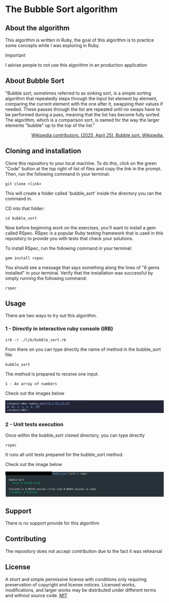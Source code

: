 # The Bubble Sort algorithm

## About the algorithm

This algorithm is written in Ruby, the goal of this algorithm is to practice some concepts while I was exploring in Ruby.

> [!IMPORTANT]
> I advise people to not use this algorithm in an production application

## About Bubble Sort

"Bubble sort, sometimes referred to as sinking sort, is a simple sorting algorithm that repeatedly steps through the input list element by element, comparing the current element with the one after it, swapping their values if needed. These passes through the list are repeated until no swaps have to be performed during a pass, meaning that the list has become fully sorted. The algorithm, which is a comparison sort, is named for the way the larger elements "bubble" up to the top of the list."

<p align="right">
    <a href="https://en.wikipedia.org/wiki/Bubble_sort">Wikipedia contributors. (2025, April 25). Bubble sort. Wikipedia.</a>
</p>


## Cloning and installation

Clone this repository to your local machine. To do this, click on the green "Code" button at the top right of list of files and copy the link in the prompt. Then, run the following command in your terminal:

    git clone <link>

This will create a folder called 'bubble_sort' inside the directory you ran the command in.

CD into that folder:

    cd bubble_sort

Now before beginning work on the exercises, you'll want to install a gem called RSpec. RSpec is a popular Ruby testing framework that is used in this repository to provide you with tests that check your solutions.

To install RSpec, run the following command in your terminal:

    gem install rspec

You should see a message that says something along the lines of "6 gems installed" in your terminal. Verify that the installation was successful by simply running the following command:

    rspec

## Usage

There are two ways to try out this algorithm.

### 1 - Directly in interactive ruby console (IRB)

    irb -r ./lib/bubble_sort.rb

From there on you can type directly the name of method in the bubble_sort file:

    bubble_sort

The method is prepared to receive one input.

    1 - An array of numbers

Check out the images below

![irb bubble_sort method usage](assets/img/bubble_sort_usage.png)

### 2 - Unit tests execution

Once within the bubble_sort cloned directory, you can type directly

    rspec

It runs all unit tests prepared for the bubble_sort method.

Check out the image below

![rspec unit tests execution](assets/img/rspec_execution.png)

## Support

There is no support provide for this algorithm

## Contributing

The repository does not accept contribution due to the fact it was rehearsal

## License

A short and simple permissive license with conditions only requiring preservation of copyright and license notices. Licensed works, modifications, and larger works may be distributed under different terms and without source code. [MIT](LICENSE)
